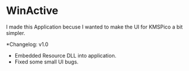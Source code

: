 # WinActive
I made this Application becuse I wanted to make the UI for KMSPico a bit simpler.



*Changelog:
v1.0
- Embedded Resource DLL into application.
- Fixed some small UI bugs.
